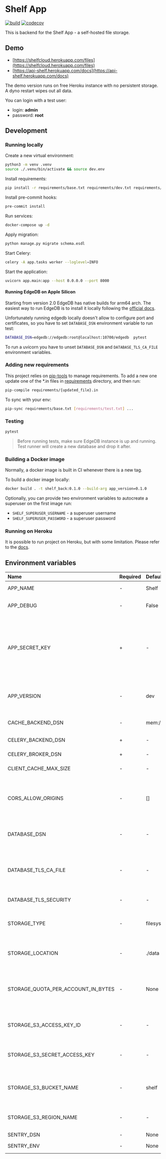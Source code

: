 # Shelf App

[![build](https://github.com/unmade/shelf-back/workflows/Test/badge.svg)](https://github.com/unmade/shelf-back/blob/master/.github/workflows/tests.yml)
[![codecov](https://codecov.io/gh/unmade/shelf-back/branch/master/graph/badge.svg)](https://codecov.io/gh/unmade/shelf-back)

This is backend for the Shelf App - a self-hosted file storage.

## Demo

- [https://shelfcloud.herokuapp.com/files](https://shelfcloud.herokuapp.com/files)
- [https://api-shelf.herokuapp.com/docs](https://api-shelf.herokuapp.com/docs)

The demo version runs on free Heroku instance with no persistent storage.
A dyno restart wipes out all data.

You can login with a test user:

- login: **admin**
- password: **root**

## Development

### Running locally

Create a new virtual environment:

```bash
python3 -m venv .venv
source ./.venv/bin/activate && source dev.env
```

Install requirements:

```bash
pip install -r requirements/base.txt requirements/dev.txt requirements/lint.txt requirements/test.txt
```

Install pre-commit hooks:

```bash
pre-commit install
```

Run services:

```bash
docker-compose up -d
```

Apply migration:

```bash
python manage.py migrate schema.esdl
```

Start Celery:

```bash
celery -A app.tasks worker --loglevel=INFO
```

Start the application:

```bash
uvicorn app.main:app --host 0.0.0.0 --port 8000
```

#### Running EdgeDB on Apple Silicon

Starting from version 2.0 EdgeDB has native builds for arm64 arch.
The easiest way to run EdgeDB is to install it locally following the
[official docs](https://www.edgedb.com/install).

Unfortunately running edgedb locally doesn't allow to configure port and
certificates, so you have to set `DATABASE_DSN` environment variable to run test:

```bash
DATABASE_DSN=edgedb://edgedb:root@localhost:10700/edgedb  pytest
```

To run a uvicorn you have to unset `DATABASE_DSN` and `DATABASE_TLS_CA_FILE`
environment variables.

### Adding new requirements

This project relies on [pip-tools](https://github.com/jazzband/pip-tools) to manage
requirements.
To add a new one update one of the *.in files in [requirements](requirements) directory,
and then run:

```bash
pip-compile requirements/{updated_file}.in
```

To sync with your env:

```bash
pip-sync requirements/base.txt [requirements/test.txt] ...
```

### Testing

```bash
pytest
```

> Before running tests, make sure EdgeDB instance is up and running. Test runner will
> create a new database and drop it after.

### Building a Docker image

Normally, a docker image is built in CI whenever there is a new tag.

To build a docker image locally:

```bash
docker build . -t shelf_back:0.1.0 --build-arg app_version=0.1.0
```

Optionally, you can provide two environment variables to autocreate a
superuser on the first image run:

- `SHELF_SUPERUSER_USERNAME` - a superuser username
- `SHELF_SUPERUSER_PASSWORD` - a superuser password

### Running on Heroku

It is possible to run project on Heroku, but with some limitation. Please refer
to the [docs](.heroku/README.md).

## Environment variables

|Name                 | Required | Default | Description|
|:--------------------|:-------- |:------- |:-----------|
|APP_NAME             | - | Shelf  | Application name |
|APP_DEBUG            | - | False  | Whether to run app in debug mode |
|APP_SECRET_KEY       | + | -      | Application secret key. This is used to provide cryptographic signing, and should be set to a unique, unpredictable value |
|APP_VERSION          | - | dev    | Application version. Normally, this env is set during build |
|CACHE_BACKEND_DSN    | - | mem:// | Cache backend DSN. See options [here](https://github.com/Krukov/cashews) |
|CELERY_BACKEND_DSN   | + | -      | Celery broker DSN |
|CELERY_BROKER_DSN    | + | -      | Celery result backend DSN  |
|CLIENT_CACHE_MAX_SIZE| - | -      | Client cache size limit in bytes |
|CORS_ALLOW_ORIGINS   | - | []     | A comma-separated list of origins that should be permitted to make cross-origin requests |
|DATABASE_DSN         | - | -      | Database DSN. If not set, then fallback to EdgeDB envs |
|DATABASE_TLS_CA_FILE | - | -      | Path to TLS Certificate file to connect to the database. If not set, then fallback to EDGEDB_TLS_CA |
|DATABASE_TLS_SECURITY| - | -      | Set the TLS security mode |
|STORAGE_TYPE         | - | filesystem | A primary storage type. Either `filesystem` or `s3` options are available |
|STORAGE_LOCATION     | - | ./data | Storage location. Path should be provided without trailing slash |
|STORAGE_QUOTA_PER_ACCOUNT_IN_BYTES | - | None | Default storage quota per account in bytes. If not set, then account has unlimited storage |
|STORAGE_S3_ACCESS_KEY_ID     | - | -     | S3 access key id. Required only if `s3` storage type is used |
|STORAGE_S3_SECRET_ACCESS_KEY | - | -     | S3 secret access key. Required only if `s3` storage type is used |
|STORAGE_S3_BUCKET_NAME       | - | shelf | S3 bucket to use to store files. Required only if `s3` storage type is used |
|STORAGE_S3_REGION_NAME       | - | -     | S3 region. Required only if `s3` storage type is used |
|SENTRY_DSN           | - | None   | Sentry DSN |
|SENTRY_ENV           | - | None   | Sentry environment |
